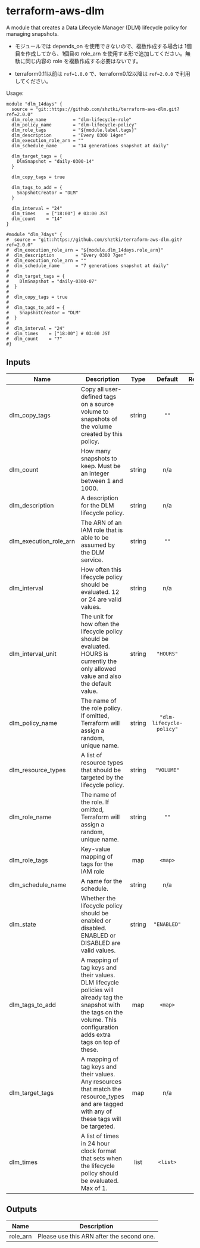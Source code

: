 # terraform-aws-dlm
A module that creates a Data Lifecycle Manager (DLM) lifecycle policy for managing snapshots.

* モジュールでは depends_on を使用できないので、複数作成する場合は 1個目を作成してから、1個目の role_arn を使用する形で追加してください。無駄に同じ内容の role を複数作成する必要はないです。

* terraform0.11以前は `ref=1.0.0` で、terraform0.12以降は `ref=2.0.0` で利用してください。

Usage:

```
module "dlm_14days" {
  source = "git::https://github.com/shztki/terraform-aws-dlm.git?ref=2.0.0"
  dlm_role_name          = "dlm-lifecycle-role"
  dlm_policy_name        = "dlm-lifecycle-policy"
  dlm_role_tags          = "${module.label.tags}"
  dlm_description        = "Every 0300 14gen"
  dlm_execution_role_arn = ""
  dlm_schedule_name      = "14 generations snapshot at daily"

  dlm_target_tags = {
    DlmSnapshot = "daily-0300-14"
  }

  dlm_copy_tags = true

  dlm_tags_to_add = {
    SnapshotCreator = "DLM"
  }

  dlm_interval = "24"
  dlm_times    = ["18:00"] # 03:00 JST
  dlm_count    = "14"
}

#module "dlm_7days" {
#  source = "git::https://github.com/shztki/terraform-aws-dlm.git?ref=2.0.0"
#  dlm_execution_role_arn = "${module.dlm_14days.role_arn}"
#  dlm_description        = "Every 0300 7gen"
#  dlm_execution_role_arn = ""
#  dlm_schedule_name      = "7 generations snapshot at daily"
#
#  dlm_target_tags = {
#    DlmSnapshot = "daily-0300-07"
#  }
#
#  dlm_copy_tags = true
#
#  dlm_tags_to_add = {
#    SnapshotCreator = "DLM"
#  }
#
#  dlm_interval = "24"
#  dlm_times    = ["18:00"] # 03:00 JST
#  dlm_count    = "7"
#}
```

## Inputs

| Name | Description | Type | Default | Required |
|------|-------------|:----:|:-----:|:-----:|
| dlm\_copy\_tags | Copy all user-defined tags on a source volume to snapshots of the volume created by this policy. | string | `""` | no |
| dlm\_count | How many snapshots to keep. Must be an integer between 1 and 1000. | string | n/a | yes |
| dlm\_description | A description for the DLM lifecycle policy. | string | n/a | yes |
| dlm\_execution\_role\_arn | The ARN of an IAM role that is able to be assumed by the DLM service. | string | `""` | no |
| dlm\_interval | How often this lifecycle policy should be evaluated. 12 or 24 are valid values. | string | n/a | yes |
| dlm\_interval\_unit | The unit for how often the lifecycle policy should be evaluated. HOURS is currently the only allowed value and also the default value. | string | `"HOURS"` | no |
| dlm\_policy\_name | The name of the role policy. If omitted, Terraform will assign a random, unique name. | string | `"dlm-lifecycle-policy"` | no |
| dlm\_resource\_types | A list of resource types that should be targeted by the lifecycle policy. | string | `"VOLUME"` | no |
| dlm\_role\_name | The name of the role. If omitted, Terraform will assign a random, unique name. | string | `""` | no |
| dlm\_role\_tags | Key-value mapping of tags for the IAM role | map | `<map>` | no |
| dlm\_schedule\_name | A name for the schedule. | string | n/a | yes |
| dlm\_state | Whether the lifecycle policy should be enabled or disabled. ENABLED or DISABLED are valid values. | string | `"ENABLED"` | no |
| dlm\_tags\_to\_add | A mapping of tag keys and their values. DLM lifecycle policies will already tag the snapshot with the tags on the volume. This configuration adds extra tags on top of these. | map | `<map>` | no |
| dlm\_target\_tags | A mapping of tag keys and their values. Any resources that match the resource_types and are tagged with any of these tags will be targeted. | map | n/a | yes |
| dlm\_times | A list of times in 24 hour clock format that sets when the lifecycle policy should be evaluated. Max of 1. | list | `<list>` | no |

## Outputs

| Name | Description |
|------|-------------|
| role\_arn | Please use this ARN after the second one. |

